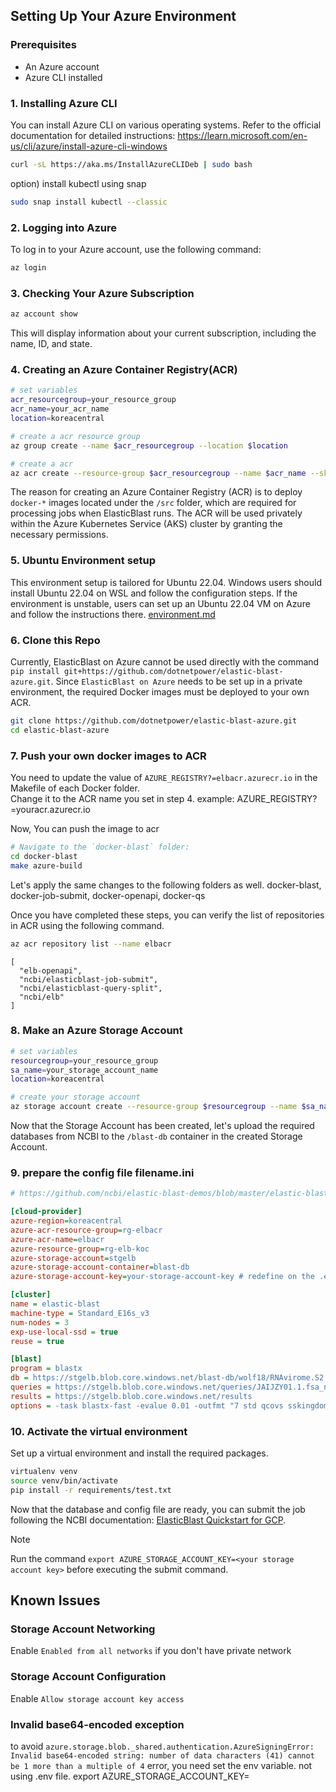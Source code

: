 ## Setting Up Your Azure Environment

### Prerequisites
* An Azure account
* Azure CLI installed

### 1. Installing Azure CLI
You can install Azure CLI on various operating systems. Refer to the official documentation for detailed instructions: https://learn.microsoft.com/en-us/cli/azure/install-azure-cli-windows
```bash
curl -sL https://aka.ms/InstallAzureCLIDeb | sudo bash
```

option) install kubectl using snap
```bash
sudo snap install kubectl --classic
```

### 2. Logging into Azure
To log in to your Azure account, use the following command:
```bash
az login
```
### 3. Checking Your Azure Subscription
```bash
az account show
```
This will display information about your current subscription, including the name, ID, and state.

### 4. Creating an Azure Container Registry(ACR)

```bash
# set variables
acr_resourcegroup=your_resource_group
acr_name=your_acr_name
location=koreacentral

# create a acr resource group
az group create --name $acr_resourcegroup --location $location

# create a acr
az acr create --resource-group $acr_resourcegroup --name $acr_name --sku Standard

```
The reason for creating an Azure Container Registry (ACR) is to deploy `docker-*` images located under the `/src` folder, which are required for processing jobs when ElasticBlast runs. The ACR will be used privately within the Azure Kubernetes Service (AKS) cluster by granting the necessary permissions.

### 5. Ubuntu Environment setup
This environment setup is tailored for Ubuntu 22.04. Windows users should install Ubuntu 22.04 on WSL and follow the configuration steps. If the environment is unstable, users can set up an Ubuntu 22.04 VM on Azure and follow the instructions there.
[environment.md](./environment.md)

### 6. Clone this Repo
Currently, ElasticBlast on Azure cannot be used directly with the command `pip install git+https://github.com/dotnetpower/elastic-blast-azure.git`. Since `ElasticBlast on Azure` needs to be set up in a private environment, the required Docker images must be deployed to your own ACR.
```bash
git clone https://github.com/dotnetpower/elastic-blast-azure.git
cd elastic-blast-azure
```

### 7. Push your own docker images to ACR
You need to update the value of `AZURE_REGISTRY?=elbacr.azurecr.io` in the Makefile of each Docker folder.  
Change it to the ACR name you set in step 4.
example: AZURE_REGISTRY?=youracr.azurecr.io 

Now, You can push the image to acr
```bash
# Navigate to the `docker-blast` folder:  
cd docker-blast
make azure-build
```
Let's apply the same changes to the following folders as well.
docker-blast, docker-job-submit, docker-openapi, docker-qs

Once you have completed these steps, you can verify the list of repositories in ACR using the following command.
```bash
az acr repository list --name elbacr
```
```console
[
  "elb-openapi",
  "ncbi/elasticblast-job-submit",
  "ncbi/elasticblast-query-split",
  "ncbi/elb"
]
```

### 8. Make an Azure Storage Account
```bash
# set variables
resourcegroup=your_resource_group
sa_name=your_storage_account_name
location=koreacentral

# create your storage account
az storage account create --resource-group $resourcegroup --name $sa_name$ --hns true --location $location$ --sku Standard_LRS
```
Now that the Storage Account has been created, let's upload the required databases from NCBI to the `/blast-db` container in the created Storage Account.

### 9. prepare the config file filename.ini
```ini
# https://github.com/ncbi/elastic-blast-demos/blob/master/elastic-blast-rdrp.ipynb

[cloud-provider]
azure-region=koreacentral
azure-acr-resource-group=rg-elbacr
azure-acr-name=elbacr
azure-resource-group=rg-elb-koc
azure-storage-account=stgelb
azure-storage-account-container=blast-db
azure-storage-account-key=your-storage-account-key # redefine on the .env file

[cluster]
name = elastic-blast
machine-type = Standard_E16s_v3
num-nodes = 3
exp-use-local-ssd = true
reuse = true

[blast]
program = blastx
db = https://stgelb.blob.core.windows.net/blast-db/wolf18/RNAvirome.S2.RDRP
queries = https://stgelb.blob.core.windows.net/queries/JAIJZY01.1.fsa_nt.gz
results = https://stgelb.blob.core.windows.net/results
options = -task blastx-fast -evalue 0.01 -outfmt "7 std qcovs sskingdoms ssciname"

```

### 10. Activate the virtual environment
Set up a virtual environment and install the required packages.
```bash
virtualenv venv
source venv/bin/activate
pip install -r requirements/test.txt
```

Now that the database and config file are ready, you can submit the job following the NCBI documentation: [ElasticBlast Quickstart for GCP](https://blast.ncbi.nlm.nih.gov/doc/elastic-blast/quickstart-gcp.html#run-elasticblast).

> [!Note]
> Run the command `export AZURE_STORAGE_ACCOUNT_KEY=<your storage account key>` before executing the submit command.

## Known Issues

### Storage Account Networking
Enable `Enabled from all networks` if you don't have private network

### Storage Account Configuration
Enable `Allow storage account key access`

### Invalid base64-encoded exception
to avoid `azure.storage.blob._shared.authentication.AzureSigningError: Invalid base64-encoded string: number of data characters (41) cannot be 1 more than a multiple of 4` error, you need set the env variable. not using .env file.
export AZURE_STORAGE_ACCOUNT_KEY=<your storage account key>


